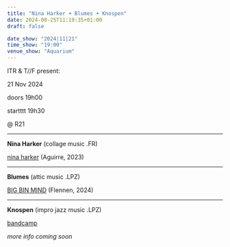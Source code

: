 ```yaml
---
title: "Nina Harker + Blumes + Knospen"
date: 2024-08-25T11:19:35+01:00
draft: false

date_show: "2024|11|21"
time_show: "19:00"
venue_show: "Aquarium"
---
```


ITR & T//F present:

21 Nov 2024

doors 19h00

startttt 19h30

@ R21

---

**Nina Harker** (collage music .FR)

[nina harker](https://aguirrerecords.bandcamp.com/album/nina-harker) (Aguirre, 2023)

---

**Blumes** (attic music .LPZ)

[BIG BIN MIND](https://flennen.bandcamp.com/album/blumes-big-bin-mind) (Flennen, 2024)

---

**Knospen** (impro jazz music .LPZ)

[bandcamp](https://knospen.bandcamp.com)

_more info coming soon_

<!-- ![Nina Harker + Blumes + Knospen](../../posters/2024-11-21.jpg) -->
